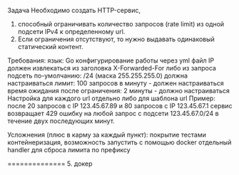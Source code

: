 Задача
Необходимо создать HTTP-сервис, 
1) способный ограничивать количество запросов (rate limit) из одной подсети IPv4 к определенному url. 
2) Если ограничения отсутствуют, то нужно выдавать одинаковый статический контент.

Требования:
язык: Go 
конфигурирование работы через yml файл
IP должен извлекаться из заголовка X-Forwarded-For либо из запроса
подсеть по-умолчанию: /24 (маска 255.255.255.0) должна настраиваться
лимит: 100 запросов в минуту - должен настраиваться
время ожидания после ограничения: 2 минуты - должно настраиваться
Настройка для каждого url отдельно либо для шаблона url
Пример: после 20 запросов с IP 123.45.67.89 и 80 запросов с IP 123.45.67.1 сервис возвращает 429 ошибку на любой запрос с подсети 
123.45.67.0/24 в течение двух последующих минут.

Усложнения (плюс в карму за каждый пункт):
покрытие тестами
контейнеризация, возможность запустить с помощью docker
отдельный handler для сброса лимита по префиксу

==============
5. докер
